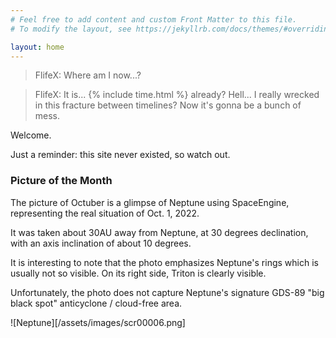 ```yaml
---
# Feel free to add content and custom Front Matter to this file.
# To modify the layout, see https://jekyllrb.com/docs/themes/#overriding-theme-defaults

layout: home
---
```


> FlifeX: Where am I now...?

> FlifeX: It is... {% include time.html %} already? Hell... I really wrecked in this fracture between timelines? Now it's gonna be a bunch of mess.

Welcome.

Just a reminder: this site never existed, so watch out.

### Picture of the Month

The picture of Octuber is a glimpse of Neptune using SpaceEngine, representing the real situation of Oct. 1, 2022.

It was taken about 30AU away from Neptune, at 30 degrees declination, with an axis inclination of about 10 degrees.

It is interesting to note that the photo emphasizes Neptune's rings which is usually not so visible. On its right side, Triton is clearly visible.

Unfortunately, the photo does not capture Neptune's signature GDS-89 "big black spot" anticyclone / cloud-free area.

![Neptune][/assets/images/scr00006.png]